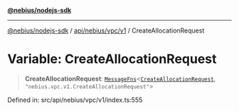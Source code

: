 [**@nebius/nodejs-sdk**](../../../../../README.md)

---

[@nebius/nodejs-sdk](../../../../../README.md) / [api/nebius/vpc/v1](../README.md) / CreateAllocationRequest

# Variable: CreateAllocationRequest

> **CreateAllocationRequest**: [`MessageFns`](../../../../../runtime/protos/core/interfaces/MessageFns.md)\<[`CreateAllocationRequest`](../interfaces/CreateAllocationRequest.md), `"nebius.vpc.v1.CreateAllocationRequest"`\>

Defined in: src/api/nebius/vpc/v1/index.ts:555
